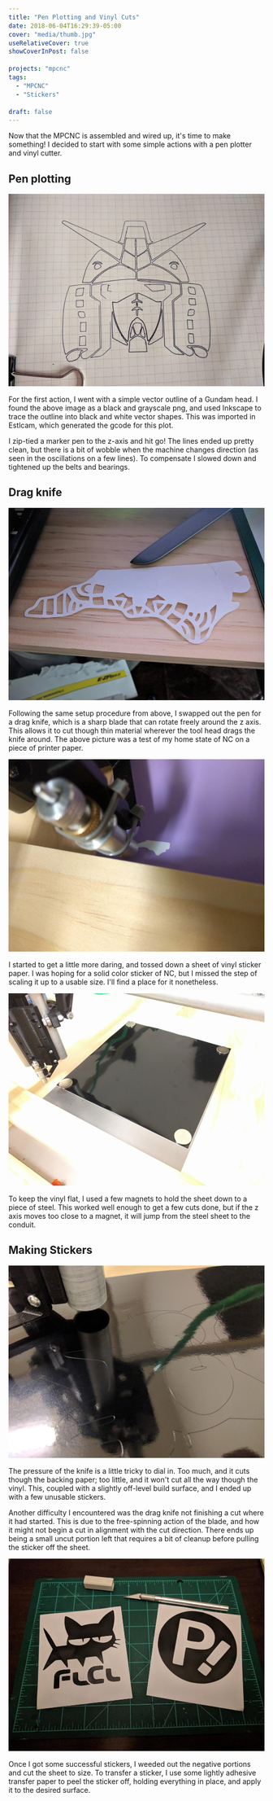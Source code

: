 ```yaml
---
title: "Pen Plotting and Vinyl Cuts"
date: 2018-06-04T16:29:39-05:00
cover: "media/thumb.jpg"
useRelativeCover: true
showCoverInPost: false

projects: "mpcnc"
tags:
  - "MPCNC"
  - "Stickers"

draft: false
---
```


Now that the MPCNC is assembled and wired up, it's time to make something! I decided to start with some simple actions with a pen plotter and vinyl cutter.

## Pen plotting
![Test plotting](media/06mpavc01.jpg)

For the first action, I went with a simple vector outline of a Gundam head. I found the above image as a black and grayscale png, and used Inkscape to trace the outline into black and white vector shapes. This was imported in Estlcam, which generated the gcode for this plot.

I zip-tied a marker pen to the z-axis and hit go! The lines ended up pretty clean, but there is a bit of wobble when the machine changes direction (as seen in the oscillations on a few lines). To compensate I slowed down and tightened up the belts and bearings.

## Drag knife
![Paper cutting](media/06mpavc02.jpg)

Following the same setup procedure from above, I swapped out the pen for a drag knife, which is a sharp blade that can rotate freely around the z axis. This allows it to cut though thin material wherever the tool head drags the knife around. The above picture was a test of my home state of NC on a piece of printer paper.

![Small Sticker](media/06mpavc03.jpg)

I started to get a little more daring, and tossed down a sheet of vinyl sticker paper. I was hoping for a solid color sticker of NC, but I missed the step of scaling it up to a usable size. I'll find a place for it nonetheless.

![Vinyl cutting setup](media/06mpavc04.jpg)

To keep the vinyl flat, I used a few magnets to hold the sheet down to a piece of steel. This worked well enough to get a few cuts done, but if the z axis moves too close to a magnet, it will jump from the steel sheet to the conduit.

## Making Stickers
![Sticker](media/06mpavc05.jpg)

The pressure of the knife is a little tricky to dial in. Too much, and it cuts though the backing paper; too little, and it won't cut all the way though the vinyl. This, coupled with a slightly off-level build surface, and I ended up with a few unusable stickers.

Another difficulty I encountered was the drag knife not finishing a cut where it had started. This is due to the free-spinning action of the blade, and how it might not begin a cut in alignment with the cut direction. There ends up being a small uncut portion left that requires a bit of cleanup before pulling the sticker off the sheet.

![Stickers after weeding](media/06mpavc06.jpg)

Once I got some successful stickers, I weeded out the negative portions and cut the sheet to size. To transfer a sticker, I use some lightly adhesive transfer paper to peel the sticker off, holding everything in place, and apply it to the desired surface.
